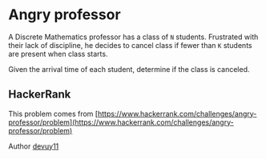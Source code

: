 # Angry professor

A Discrete Mathematics professor has a class of `N` students. Frustrated with their lack of discipline, he decides to cancel class if fewer than `K` students are present when class starts.

Given the arrival time of each student, determine if the class is canceled.

## HackerRank

This problem comes from [https://www.hackerrank.com/challenges/angry-professor/problem](https://www.hackerrank.com/challenges/angry-professor/problem)

Author [devuy11](https://www.hackerrank.com/devuy11)